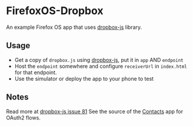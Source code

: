 # FirefoxOS-Dropbox

An example Firefox OS app that uses [dropbox-js](https://github.com/dropbox/dropbox-js) library.

## Usage

* Get a copy of `dropbox.js` using [dropbox-js](https://github.com/dropbox/dropbox-js), put it in `app` AND `endpoint`
* Host the `endpoint` somewhere and configure `receiverUrl` in `index.html` for that endpoint.
* Use the simulator or deploy the app to your phone to test

## Notes

Read more at [dropbox-js issue 81](https://github.com/dropbox/dropbox-js/issues/81)
See the source of the [Contacts](https://github.com/mozilla-b2g/gaia/blob/master/apps/communications/contacts/oauth2/js/parameters.js) app for
OAuth2 flows.
